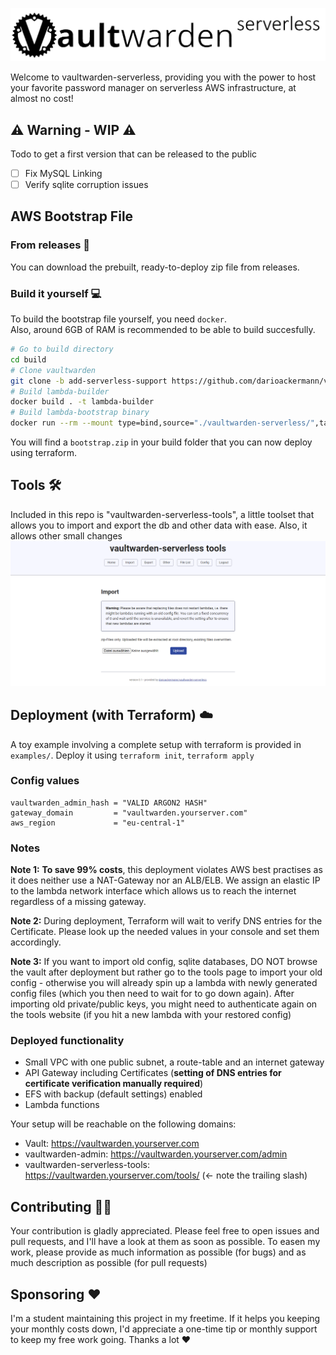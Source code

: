 ![](docs/logo.png)

Welcome to vaultwarden-serverless, providing you with the power to host your favorite password manager on serverless AWS infrastructure, at almost no cost!

## ⚠️ Warning - WIP ⚠️
Todo to get a first version that can be released to the public
- [ ] Fix MySQL Linking
- [ ] Verify sqlite corruption issues

## AWS Bootstrap File

### From releases 📁
You can download the prebuilt, ready-to-deploy zip file from releases.

### Build it yourself 💻
 
To build the bootstrap file yourself, you need `docker`.   
Also, around 6GB of RAM is recommended to be able to build succesfully.

```sh
# Go to build directory
cd build
# Clone vaultwarden
git clone -b add-serverless-support https://github.com/darioackermann/vaultwarden-serverless.git
# Build lambda-builder
docker build . -t lambda-builder
# Build lambda-bootstrap binary
docker run --rm --mount type=bind,source="./vaultwarden-serverless/",target=/build lambda-builder
```

You will find a `bootstrap.zip` in your build folder that you can now deploy using terraform.

## Tools 🛠️
Included in this repo is "vaultwarden-serverless-tools", a little toolset that allows you to import and export the db and other data with ease. Also, it allows other small changes
![docs/serverless-tools.png](docs/serverless-tools.png)

## Deployment (with Terraform) ☁️

A toy example involving a complete setup with terraform is provided in `examples/`.
Deploy it using `terraform init`, `terraform apply`

### Config values

```
vaultwarden_admin_hash = "VALID ARGON2 HASH"
gateway_domain         = "vaultwarden.yourserver.com"
aws_region             = "eu-central-1"
```

### Notes

**Note 1:** **To save 99% costs**, this deployment violates AWS best practises as it does neither use a NAT-Gateway nor an ALB/ELB. We assign an elastic IP to the lambda
network interface which allows us to reach the internet regardless of a missing gateway.

**Note 2:** During deployment, Terraform will wait to verify DNS entries for the Certificate.
Please look up the needed values in your console and set them accordingly.

**Note 3:** If you want to import old config, sqlite databases, DO NOT browse the vault after deployment but rather go to the tools page to import your old config - otherwise you will already spin up a lambda with newly generated config files (which you then need to wait for to go down again). After importing old private/public keys, you might need to authenticate again on the tools website (if you hit a new lambda with your restored config)

### Deployed functionality

* Small VPC with one public subnet, a route-table and an internet gateway
* API Gateway including Certificates (**setting of DNS entries for certificate verification manually required**)
* EFS with backup (default settings) enabled
* Lambda functions



Your setup will be reachable on the following domains:
* Vault: https://vaultwarden.yourserver.com
* vaultwarden-admin: https://vaultwarden.yourserver.com/admin 
* vaultwarden-serverless-tools: https://vaultwarden.yourserver.com/tools/ (<- note the trailing slash)

## Contributing 🐱‍👤

Your contribution is gladly appreciated. Please feel free to open issues and pull requests, and I'll have a look at them as soon as possible. To easen my work, please provide as much information as possible (for bugs) and as much description as possible (for pull requests)

##  Sponsoring ❤️

I'm a student maintaining this project in my freetime. If it helps you keeping your monthly costs down, I'd appreciate a one-time tip or monthly support to keep my free work going. Thanks a lot ❤️